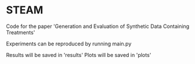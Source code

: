 # STEAM

Code for the paper 'Generation and Evaluation of Synthetic Data Containing Treatments'

Experiments can be reproduced by running main.py

Results will be saved in 'results'
Plots will be saved in 'plots'